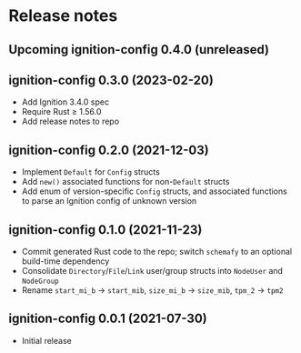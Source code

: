 # Release notes

## Upcoming ignition-config 0.4.0 (unreleased)



## ignition-config 0.3.0 (2023-02-20)

- Add Ignition 3.4.0 spec
- Require Rust ≥ 1.56.0
- Add release notes to repo


## ignition-config 0.2.0 (2021-12-03)

- Implement `Default` for `Config` structs
- Add `new()` associated functions for non-`Default` structs
- Add enum of version-specific `Config` structs, and associated functions to parse an Ignition config of unknown version


## ignition-config 0.1.0 (2021-11-23)

- Commit generated Rust code to the repo; switch `schemafy` to an optional build-time dependency
- Consolidate `Directory`/`File`/`Link` user/group structs into `NodeUser` and `NodeGroup`
- Rename `start_mi_b` → `start_mib`, `size_mi_b` → `size_mib`, `tpm_2` → `tpm2`


## ignition-config 0.0.1 (2021-07-30)

- Initial release
